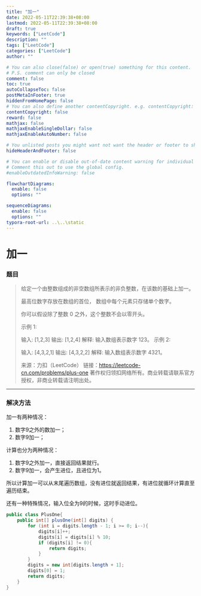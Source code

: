 ```yaml
---
title: "加一"
date: 2022-05-11T22:39:38+08:00
lastmod: 2022-05-11T22:39:38+08:00
draft: true
keywords: ["LeetCode"]
description: ""
tags: ["LeetCode"]
categories: ["LeetCode"]
author: ""

# You can also close(false) or open(true) something for this content.
# P.S. comment can only be closed
comment: false
toc: true
autoCollapseToc: false
postMetaInFooter: true
hiddenFromHomePage: false
# You can also define another contentCopyright. e.g. contentCopyright: "This is another copyright."
contentCopyright: false
reward: false
mathjax: false
mathjaxEnableSingleDollar: false
mathjaxEnableAutoNumber: false

# You unlisted posts you might want not want the header or footer to show
hideHeaderAndFooter: false

# You can enable or disable out-of-date content warning for individual post.
# Comment this out to use the global config.
#enableOutdatedInfoWarning: false

flowchartDiagrams:
  enable: false
  options: ""

sequenceDiagrams: 
  enable: false
  options: ""
typora-root-url: ..\..\static
---
```


<!--more-->
# 加一

### 题目

> 给定一个由整数组成的非空数组所表示的非负整数，在该数的基础上加一。
>
> 最高位数字存放在数组的首位， 数组中每个元素只存储单个数字。
>
> 你可以假设除了整数 0 之外，这个整数不会以零开头。
>
> 示例 1:
>
> 输入: [1,2,3]
> 输出: [1,2,4]
> 解释: 输入数组表示数字 123。
> 示例 2:
>
> 输入: [4,3,2,1]
> 输出: [4,3,2,2]
> 解释: 输入数组表示数字 4321。
>
> 来源：力扣（LeetCode）
> 链接：https://leetcode-cn.com/problems/plus-one
> 著作权归领扣网络所有。商业转载请联系官方授权，非商业转载请注明出处。

---

### 解决方法

加一有两种情况：

1. 数字9之外的数加一；
2. 数字9加一；

计算也分为两种情况：

1. 数字9之外加一，直接返回结果就行。
2. 数字9加一，会产生进位，且进位为1。

所以计算加一可以从末尾遍历数组，没有进位就返回结果，有进位就循环计算直至遍历结束。

还有一种特殊情况，输入位全为9的时候，这时手动进位。

```java
public class PlusOne{
    public int[] plusOne(int[] digits) {
        for (int i = digits.length - 1; i >= 0; i--){
            digits[i]++;
            digits[i] = digits[i] % 10;
            if (digits[i] != 0){
                return digits;
            }
        }
        digits = new int[digits.length + 1];
        digits[0] = 1;
        return digits;
    }
}
```

